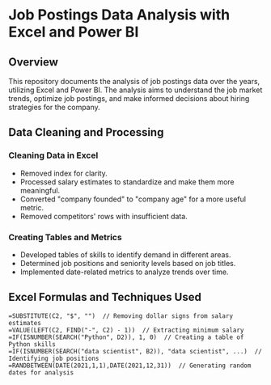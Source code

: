 # Job Postings Data Analysis with Excel and Power BI

## Overview

This repository documents the analysis of job postings data over the years, utilizing Excel and Power BI. The analysis aims to understand the job market trends, optimize job postings, and make informed decisions about hiring strategies for the company.

## Data Cleaning and Processing

### Cleaning Data in Excel
- Removed index for clarity.
- Processed salary estimates to standardize and make them more meaningful.
- Converted "company founded" to "company age" for a more useful metric.
- Removed competitors' rows with insufficient data.

### Creating Tables and Metrics
- Developed tables of skills to identify demand in different areas.
- Determined job positions and seniority levels based on job titles.
- Implemented date-related metrics to analyze trends over time.

## Excel Formulas and Techniques Used

```excel
=SUBSTITUTE(C2, "$", "")  // Removing dollar signs from salary estimates
=VALUE(LEFT(C2, FIND("-", C2) - 1))  // Extracting minimum salary
=IF(ISNUMBER(SEARCH("Python", D2)), 1, 0)  // Creating a table of Python skills
=IF(ISNUMBER(SEARCH("data scientist", B2)), "data scientist", ...)  // Identifying job positions
=RANDBETWEEN(DATE(2021,1,1),DATE(2021,12,31))  // Generating random dates for analysis

